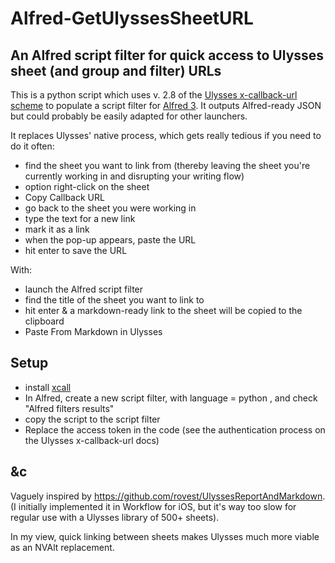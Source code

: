 # Alfred-GetUlyssesSheetURL
## An Alfred script filter for quick access to Ulysses sheet (and group and filter) URLs

This is a python script which uses v. 2.8 of the [Ulysses x-callback-url scheme](https://ulyssesapp.com/kb/x-callback-url/) to populate a script filter for [Alfred 3](https://www.alfredapp.com).  It outputs Alfred-ready JSON but could probably be easily adapted for other launchers.

It replaces Ulysses' native process, which gets really tedious if you need to do it often:
* find the sheet you want to link from (thereby leaving the sheet you're currently working in and disrupting your writing flow)
* option right-click on the sheet
* Copy Callback URL
* go back to the sheet you were working in
* type the text for a new link
* mark it as a link
* when the pop-up appears, paste the URL
* hit enter to save the URL

With:
* launch the Alfred script filter
* find the title of the sheet you want to link to
* hit enter & a markdown-ready link to the sheet will be copied to the clipboard
* Paste From Markdown in Ulysses

## Setup

* install [xcall](https://github.com/martinfinke/xcall)
* In Alfred, create a new script filter, with language = python , and check "Alfred filters results"
* copy the script to the script filter
* Replace the access token in the code (see the authentication process on the Ulysses x-callback-url docs)

## &c 

Vaguely inspired by https://github.com/rovest/UlyssesReportAndMarkdown. (I initially implemented it in Workflow for iOS, but it's way too slow for regular use with a Ulysses library of 500+ sheets).

In my view, quick linking between sheets makes Ulysses much more viable as an NVAlt replacement.  
